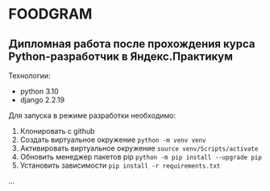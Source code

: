 # FOODGRAM
## Дипломная работа после прохождения курса Python-разработчик в Яндекс.Практикум

Технологии:

* python 3.10
* django 2.2.19

Для запуска в режиме разработки необходимо:

1. Клонировать с github
2. Создать виртуальное окружение  `python -m venv venv`
3. Активировать виртуальное окружение `source venv/Scripts/activate`
4. Обновить менеджер пакетов pip `python -m pip install --upgrade pip`
5. Установить зависимости `pip install -r requirements.txt`

...
